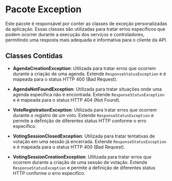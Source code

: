 # Pacote Exception

Este pacote é responsável por conter as classes de exceção personalizadas da aplicação. Essas classes são utilizadas para tratar erros específicos que podem ocorrer durante a execução dos serviços e controladores, permitindo uma resposta mais adequada e informativa para o cliente da API.

## Classes Contidas

- **AgendaCreationException**: Utilizada para tratar erros que ocorrem durante a criação de uma agenda. Extende `ResponseStatusException` e é mapeada para o status HTTP 400 (Bad Request).

- **AgendaNotFoundException**: Utilizada para tratar situações onde uma agenda específica não é encontrada. Extende `ResponseStatusException` e é mapeada para o status HTTP 404 (Not Found).

- **VoteRegistrationException**: Utilizada para tratar erros que ocorrem durante o registro de um voto. Extende `ResponseStatusException` e permite a definição de diferentes status HTTP conforme o erro específico.

- **VotingSessionClosedException**: Utilizada para tratar tentativas de votação em uma sessão já encerrada. Extende `ResponseStatusException` e é mapeada para o status HTTP 400 (Bad Request).

- **VotingSessionCreationException**: Utilizada para tratar erros que ocorrem durante a criação de uma sessão de votação. Extende `ResponseStatusException` e permite a definição de diferentes status HTTP conforme o erro específico.